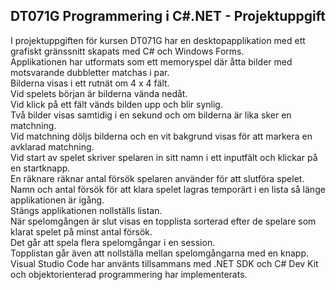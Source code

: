 ## DT071G Programmering i C#.NET - Projektuppgift
I projektuppgiften för kursen DT071G har en desktopapplikation med ett grafiskt gränssnitt skapats med C# och Windows Forms.<br>
Applikationen har utformats som ett memoryspel där åtta bilder med motsvarande dubbletter matchas i par.<br>
Bilderna visas i ett rutnät om 4 x 4 fält.<br>
Vid spelets början är bilderna vända nedåt.<br>
Vid klick på ett fält vänds bilden upp och blir synlig.<br>
Två bilder visas samtidig i en sekund och om bilderna är lika sker en matchning.<br>
Vid matchning döljs bilderna och en vit bakgrund visas för att markera en avklarad matchning.<br>
Vid start av spelet skriver spelaren in sitt namn i ett inputfält och klickar på en startknapp.<br>
En räknare räknar antal försök spelaren använder för att slutföra spelet.<br>
Namn och antal försök för att klara spelet lagras temporärt i en lista så länge applikationen är igång.<br>
Stängs applikationen nollställs listan.<br>
När spelomgången är slut visas en topplista sorterad efter de spelare som klarat spelet på minst antal försök.<br>
Det går att spela flera spelomgångar i en session.<br>
Topplistan går även att nollställa mellan spelomgångarna med en knapp.<br>
Visual Studio Code har använts tillsammans med .NET SDK och C# Dev Kit och objektorienterad programmering har implementerats.<br>


